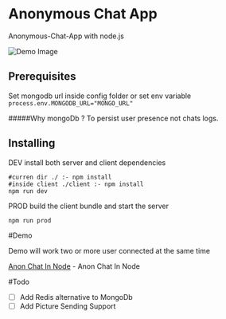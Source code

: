 # Anonymous Chat App

Anonymous-Chat-App with node.js

![Demo Image](https://github.com/githubitsme/Anonymous-Chat-App/blob/master/CHAT%20DEMO.gif)

## Prerequisites

Set mongodb url inside config folder or set env variable ```process.env.MONGODB_URL="MONGO_URL"```

#####Why mongoDb ?
To persist user presence not chats logs.
## Installing

DEV install both server and client dependencies



```
#curren dir ./ :- npm install
#inside client ./client :- npm install
npm run dev
```

PROD build the client bundle and start the server
```
npm run prod
```

#Demo

Demo will work two or more user connected at the same time

[Anon Chat In Node](http://anon-chat-in-node.herokuapp.com/) - Anon Chat In Node


#Todo

- [ ] Add Redis alternative to MongoDb
- [ ] Add Picture Sending Support